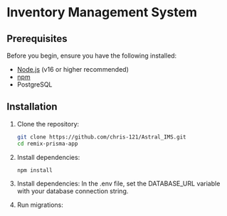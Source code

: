 # Inventory Management System

## Prerequisites

Before you begin, ensure you have the following installed:

- [Node.js](https://nodejs.org/) (v16 or higher recommended)
- [npm](https://npmjs.com/)
- PostgreSQL

## Installation

1. Clone the repository:
   ```bash
   git clone https://github.com/chris-121/Astral_IMS.git
   cd remix-prisma-app
   ```

2. Install dependencies:
   ```bash
   npm install
   ```
3. Install dependencies:
   In the .env file, set the DATABASE_URL variable with your database connection string.

4. Run migrations:
   

